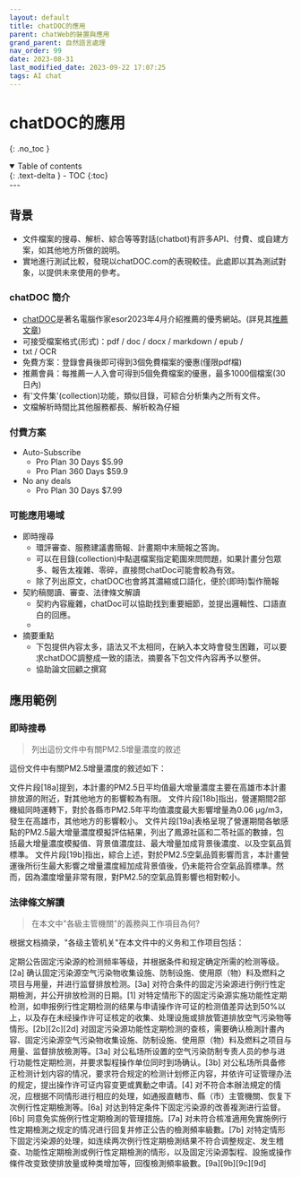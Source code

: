 ```yaml
---
layout: default
title: chatDOC的應用
parent: chatWeb的裝置與應用
grand_parent: 自然語言處理
nav_order: 99
date: 2023-08-31
last_modified_date: 2023-09-22 17:07:25
tags: AI chat
---
```


# chatDOC的應用
{: .no_toc }

<details open markdown="block">
  <summary>
    Table of contents
  </summary>
  {: .text-delta }
- TOC
{:toc}
</details>
---

## 背景

- 文件檔案的搜尋、解析、綜合等等對話(chatbot)有許多API、付費、或自建方案，如其他地方所做的說明。
- 實地進行測試比較，發現以chatDOC.com的表現較佳。此處即以其為測試對象，以提供未來使用的參考。

### chatDOC 簡介

- [chatDOC](https://chatdoc.com/chatdoc/#/sign-up?invite_code=7fimgzlv7f)是著名電腦作家esor2023年4月介紹推薦的優秀網站。(詳見其[推薦文章](https://www.playpcesor.com/2023/04/chatdoc-pdf-ai.html))
- 可接受檔案格式(形式)：pdf / doc / docx / markdown / epub / 
- txt / OCR
- 免費方案：登錄會員後即可得到3個免費檔案的優惠(僅限pdf檔)
- 推薦會員：每推薦一人入會可得到5個免費檔案的優惠，最多1000個檔案(30日內)
- 有'文件集'(collection)功能，類似目錄，可綜合分析集內之所有文件。
- 文檔解析時間比其他服務都長、解析較為仔細

### 付費方案

- Auto-Subscribe
  - Pro Plan 30 Days $5.99
  - Pro Plan 360 Days $59.9
- No any deals
  - Pro Plan 30 Days $7.99

### 可能應用場域

- 即時搜尋
  - 環評審查、服務建議書簡報、計畫期中末簡報之答詢。
  - 可以在目錄(collection)中點選檔案指定範圍來問問題，如果計畫分包眾多、報告太複雜、零碎，直接問chatDoc可能會較為有效。
  - 除了列出原文，chatDOC也會將其濃縮或口語化，便於(即時)製作簡報
- 契約稿閱讀、審查、法律條文解讀
  - 契約內容龐雜，chatDoc可以協助找到重要細節，並提出邏輯性、口語直白的回應。
  - 
- 摘要重點
  - 下包提供內容太多，語法又不太相同，在納入本文時會發生困難，可以要求chatDOC調整成一致的語法，摘要各下包文件內容再予以整併。
  - 協助論文回顧之撰寫

## 應用範例

### 即時搜尋

> 列出這份文件中有關PM2.5增量濃度的敘述

這份文件中有關PM2.5增量濃度的敘述如下：

文件片段[18a]提到，本計畫的PM2.5日平均值最大增量濃度主要在高雄市本計畫排放源的附近，對其他地方的影響較為有限。
文件片段[18b]指出，營運期間2部機組同時運轉下，對於各縣市PM2.5年平均值濃度最大影響增量為0.06 μg/m3，發生在高雄市，其他地方的影響較小。
文件片段[19a]表格呈現了營運期間各敏感點的PM2.5最大增量濃度模擬評估結果，列出了鳳源社區和二苓社區的數據，包括最大增量濃度模擬值、背景值濃度註、最大增量加成背景後濃度、以及空氣品質標準。
文件片段[19b]指出，綜合上述，對於PM2.5空氣品質影響而言，本計畫營運後所衍生最大影響之增量濃度經加成背景值後，仍未能符合空氣品質標準。然而，因為濃度增量非常有限，對PM2.5的空氣品質影響也相對較小。

### 法律條文解讀

> 在本文中"各級主管機關"的義務與工作項目為何?

根据文档摘录，"各级主管机关"在本文件中的义务和工作项目包括：

定期公告固定污染源的检测频率等级，并根据条件和规定确定所需的检测等级。[2a]
确认固定污染源空气污染物收集设施、防制设施、使用原（物）料及燃料之项目与用量，并进行监督排放检测。[3a]
对符合条件的固定污染源进行例行性定期檢測，并公开排放检测的日期。[1]
对特定情形下的固定污染源实施功能性定期检测，如申报例行性定期检测的结果与申请操作许可证的检测值差异达到50%以上，以及存在未经操作许可证核定的收集、处理设施或排放管道排放空气污染物等情形。[2b][2c][2d]
对固定污染源功能性定期检测的查核，需要确认檢測計畫內容、固定污染源空气污染物收集设施、防制设施、使用原（物）料及燃料之项目与用量、监督排放檢測等。[3a]
对公私场所设置的空气污染防制专责人员的参与进行功能性定期检测，并要求製程操作单位同时到场确认。[3b]
对公私场所具备修正检测计划内容的情况，要求符合规定的检测计划修正内容，并依许可证管理办法的规定，提出操作许可证内容变更或異動之申请。[4]
对不符合本辦法規定的情况，应根据不同情形进行相应的处理，如通报直轄市、縣（市）主管機關、恢复下次例行性定期檢測等。[6a]
对达到特定条件下固定污染源的改善複測进行监督。[6b]
同意免实施例行性定期檢測的管理措施。[7a]
对未符合核准適用免實施例行性定期檢測之规定的情况进行回复并修正公告的檢測頻率級數。[7b]
对特定情形下固定污染源的处理，如连续两次例行性定期檢測结果不符合调整规定、发生稽查、功能性定期檢測或例行性定期檢測的情形，以及固定污染源製程、設施或操作條件改变致使排放量或种类增加等，回復檢測頻率級數。[9a][9b][9c][9d] 
